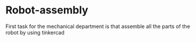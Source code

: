 # Robot-assembly
First task for the mechanical department is that assemble all the parts of the robot by using tinkercad
